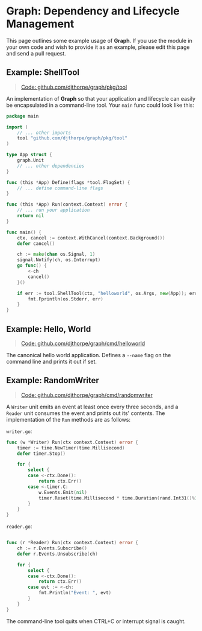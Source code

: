 
# Graph: Dependency and Lifecycle Management

This page outlines some example usage of __Graph__. If you use the module
in your own code and wish to provide it as an example, please edit this
page and send a pull request.

## Example: ShellTool

>[Code: github.com/djthorpe/graph/pkg/tool](https://github.com/djthorpe/graph/tree/main/pkg/tool)

An implementation of __Graph__ so that your application and lifecycle
can easily be encapsulated in a command-line tool. Your `main` func
could look like this:

```go
package main

import (
    // ... other imports
	tool "github.com/djthorpe/graph/pkg/tool"
)

type App struct {
    graph.Unit
    // ... other dependencies
}

func (this *App) Define(flags *tool.FlagSet) {
    // ... define command-line flags
}

func (this *App) Run(context.Context) error {
    // ... run your application
	return nil
}

func main() {
	ctx, cancel := context.WithCancel(context.Background())
	defer cancel()

	ch := make(chan os.Signal, 1)
	signal.Notify(ch, os.Interrupt)
	go func() {
		<-ch
		cancel()
	}()

	if err := tool.ShellTool(ctx, "helloworld", os.Args, new(App)); err != nil {
		fmt.Fprintln(os.Stderr, err)
	}
}
```

## Example: Hello, World

>[Code: github.com/djthorpe/graph/cmd/helloworld](https://github.com/djthorpe/graph/tree/main/cmd/helloworld)

The canonical hello world application. Defines a `--name` flag on the command line and prints it out if set.

## Example: RandomWriter

>[Code: github.com/djthorpe/graph/cmd/randomwriter](https://github.com/djthorpe/graph/tree/main/cmd/randomwriter)

A `Writer` unit emits an event at least once every three seconds, and a `Reader` unit consumes the event and prints out its' contents. The implementation of the `Run` methods are as follows:

`writer.go`:

```go
func (w *Writer) Run(ctx context.Context) error {
	timer := time.NewTimer(time.Millisecond)
	defer timer.Stop()

	for {
		select {
		case <-ctx.Done():
			return ctx.Err()
		case <-timer.C:
			w.Events.Emit(nil)
			timer.Reset(time.Millisecond * time.Duration(rand.Int31()%3000))
		}
	}
}
```

`reader.go`:
```go

func (r *Reader) Run(ctx context.Context) error {
	ch := r.Events.Subscribe()
	defer r.Events.Unsubscribe(ch)

	for {
		select {
		case <-ctx.Done():
			return ctx.Err()
		case evt := <-ch:
			fmt.Println("Event: ", evt)
		}
	}
}
```

The command-line tool quits when CTRL+C or interrupt signal is caught.
